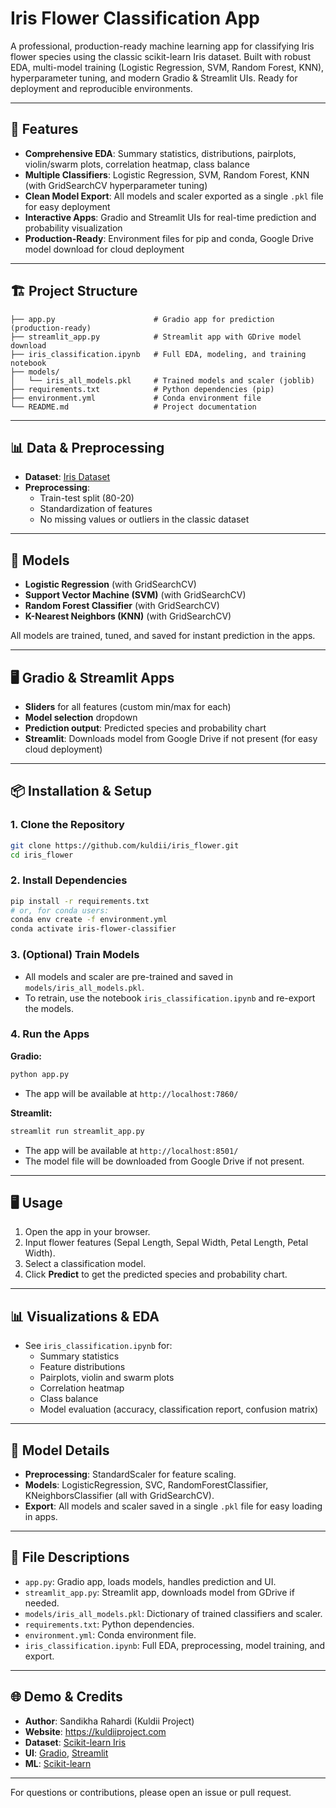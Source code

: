 # Iris Flower Classification App

A professional, production-ready machine learning app for classifying Iris flower species using the classic scikit-learn Iris dataset. Built with robust EDA, multi-model training (Logistic Regression, SVM, Random Forest, KNN), hyperparameter tuning, and modern Gradio & Streamlit UIs. Ready for deployment and reproducible environments.

---

## 🚀 Features

- **Comprehensive EDA**: Summary statistics, distributions, pairplots, violin/swarm plots, correlation heatmap, class balance
- **Multiple Classifiers**: Logistic Regression, SVM, Random Forest, KNN (with GridSearchCV hyperparameter tuning)
- **Clean Model Export**: All models and scaler exported as a single `.pkl` file for easy deployment
- **Interactive Apps**: Gradio and Streamlit UIs for real-time prediction and probability visualization
- **Production-Ready**: Environment files for pip and conda, Google Drive model download for cloud deployment

---

## 🏗️ Project Structure

```
├── app.py                      # Gradio app for prediction (production-ready)
├── streamlit_app.py            # Streamlit app with GDrive model download
├── iris_classification.ipynb   # Full EDA, modeling, and training notebook
├── models/
│   └── iris_all_models.pkl     # Trained models and scaler (joblib)
├── requirements.txt            # Python dependencies (pip)
├── environment.yml             # Conda environment file
└── README.md                   # Project documentation
```

---

## 📊 Data & Preprocessing

- **Dataset**: [Iris Dataset](https://scikit-learn.org/stable/datasets/toy_dataset.html#iris-plants-dataset)
- **Preprocessing**:
  - Train-test split (80-20)
  - Standardization of features
  - No missing values or outliers in the classic dataset

---

## 🧠 Models

- **Logistic Regression** (with GridSearchCV)
- **Support Vector Machine (SVM)** (with GridSearchCV)
- **Random Forest Classifier** (with GridSearchCV)
- **K-Nearest Neighbors (KNN)** (with GridSearchCV)

All models are trained, tuned, and saved for instant prediction in the apps.

---

## 🖥️ Gradio & Streamlit Apps

- **Sliders** for all features (custom min/max for each)
- **Model selection** dropdown
- **Prediction output**: Predicted species and probability chart
- **Streamlit**: Downloads model from Google Drive if not present (for easy cloud deployment)

---

## 📦 Installation & Setup

### 1. Clone the Repository
```bash
git clone https://github.com/kuldii/iris_flower.git
cd iris_flower
```

### 2. Install Dependencies
```bash
pip install -r requirements.txt
# or, for conda users:
conda env create -f environment.yml
conda activate iris-flower-classifier
```

### 3. (Optional) Train Models
- All models and scaler are pre-trained and saved in `models/iris_all_models.pkl`.
- To retrain, use the notebook `iris_classification.ipynb` and re-export the models.

### 4. Run the Apps

**Gradio:**
```bash
python app.py
```
- The app will be available at `http://localhost:7860/`

**Streamlit:**
```bash
streamlit run streamlit_app.py
```
- The app will be available at `http://localhost:8501/`
- The model file will be downloaded from Google Drive if not present.

---

## 🖥️ Usage

1. Open the app in your browser.
2. Input flower features (Sepal Length, Sepal Width, Petal Length, Petal Width).
3. Select a classification model.
4. Click **Predict** to get the predicted species and probability chart.

---

## 📊 Visualizations & EDA
- See `iris_classification.ipynb` for:
  - Summary statistics
  - Feature distributions
  - Pairplots, violin and swarm plots
  - Correlation heatmap
  - Class balance
  - Model evaluation (accuracy, classification report, confusion matrix)

---

## 📝 Model Details
- **Preprocessing**: StandardScaler for feature scaling.
- **Models**: LogisticRegression, SVC, RandomForestClassifier, KNeighborsClassifier (all with GridSearchCV).
- **Export**: All models and scaler saved in a single `.pkl` file for easy loading in apps.

---

## 📁 File Descriptions
- `app.py`: Gradio app, loads models, handles prediction and UI.
- `streamlit_app.py`: Streamlit app, downloads model from GDrive if needed.
- `models/iris_all_models.pkl`: Dictionary of trained classifiers and scaler.
- `requirements.txt`: Python dependencies.
- `environment.yml`: Conda environment file.
- `iris_classification.ipynb`: Full EDA, preprocessing, model training, and export.

---

## 🌐 Demo & Credits
- **Author**: Sandikha Rahardi (Kuldii Project)
- **Website**: https://kuldiiproject.com
- **Dataset**: [Scikit-learn Iris](https://scikit-learn.org/stable/datasets/toy_dataset.html#iris-plants-dataset)
- **UI**: [Gradio](https://gradio.app/), [Streamlit](https://streamlit.io/)
- **ML**: [Scikit-learn](https://scikit-learn.org/)

---

For questions or contributions, please open an issue or pull request.
